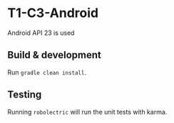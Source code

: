 # T1-C3-Android

Android API 23 is used

## Build & development

Run `gradle clean install`.

## Testing

Running `robolectric` will run the unit tests with karma.
